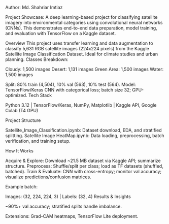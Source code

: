 Author: Md. Shahriar Imtiaz

Project Showcase: A deep learning-based project for classifying satellite imagery into environmental categories using convolutional neural networks (CNNs). This demonstrates end-to-end data preparation, model training, and evaluation with TensorFlow on a Kaggle dataset.

Overview
This project uses transfer learning and data augmentation to classify 5,631 RGB satellite images (224x224 pixels) from the Kaggle Satellite Image Classification Dataset. Ideal for climate studies and urban planning.
Classes Breakdown:

Cloudy: 1,500 images
Desert: 1,131 images
Green Area: 1,500 images
Water: 1,500 images

Split: 80% train (4,504), 10% val (563), 10% test (564).
Model: TensorFlow/Keras CNN with categorical loss; batch size 32; GPU-optimized.
Tech Stack

Python 3.12 | TensorFlow/Keras, NumPy, Matplotlib | Kaggle API, Google Colab (T4 GPU)

Project Structure

Satellite_Image_Classification.ipynb: Dataset download, EDA, and stratified splitting.
Satellite Image HeatMap.ipynb: Data loading, preprocessing, batch verification, and training setup.

How It Works

Acquire & Explore: Download ~21.5 MB dataset via Kaggle API; summarize structure.
Preprocess: Shuffle/split per class; load as TF datasets (shuffled, batched).
Train & Evaluate: CNN with cross-entropy; monitor val accuracy; visualize predictions/confusion matrices.

Example batch:

Images: (32, 224, 224, 3) | Labels: (32, 4)
Results & Insights

~90%+ val accuracy; stratified splits handle imbalance.

Extensions: Grad-CAM heatmaps, TensorFlow Lite deployment.
